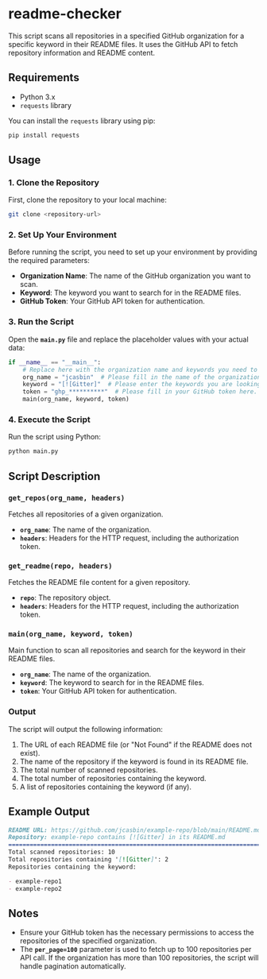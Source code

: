 # readme-checker

This script scans all repositories in a specified GitHub organization for a specific keyword in their README files. It uses the GitHub API to fetch repository information and README content.

## Requirements

- Python 3.x
- `requests` library

You can install the `requests` library using pip:

```bash
pip install requests
```

## Usage

### 1. Clone the Repository

First, clone the repository to your local machine:

```bash
git clone <repository-url>
```

### 2. Set Up Your Environment

Before running the script, you need to set up your environment by providing the required parameters:

- **Organization Name**: The name of the GitHub organization you want to scan.
- **Keyword**: The keyword you want to search for in the README files.
- **GitHub Token**: Your GitHub API token for authentication.

### 3. Run the Script

Open the **`main.py`** file and replace the placeholder values with your actual data:

```python
if __name__ == "__main__":
    # Replace here with the organization name and keywords you need to scan, as well as your GitHub token.
    org_name = "jcasbin"  # Please fill in the name of the organization you need to scan here.
    keyword = "[![Gitter]"  # Please enter the keywords you are looking for here.
    token = "ghp_**********"  # Please fill in your GitHub token here.
    main(org_name, keyword, token)
```

### 4. Execute the Script

Run the script using Python:

```bash
python main.py
```

## Script Description

### `get_repos(org_name, headers)`

Fetches all repositories of a given organization.

- **`org_name`**: The name of the organization.
- **`headers`**: Headers for the HTTP request, including the authorization token.

### `get_readme(repo, headers)`

Fetches the README file content for a given repository.

- **`repo`**: The repository object.
- **`headers`**: Headers for the HTTP request, including the authorization token.

### `main(org_name, keyword, token)`

Main function to scan all repositories and search for the keyword in their README files.

- **`org_name`**: The name of the organization.
- **`keyword`**: The keyword to search for in the README files.
- **`token`**: Your GitHub API token for authentication.

### Output

The script will output the following information:

1. The URL of each README file (or "Not Found" if the README does not exist).
2. The name of the repository if the keyword is found in its README file.
3. The total number of scanned repositories.
4. The total number of repositories containing the keyword.
5. A list of repositories containing the keyword (if any).

## Example Output

```markdown
README URL: https://github.com/jcasbin/example-repo/blob/main/README.md
Repository: example-repo contains [![Gitter] in its README.md
================================================================================
Total scanned repositories: 10
Total repositories containing '[![Gitter]': 2
Repositories containing the keyword:

- example-repo1
- example-repo2
```

## **Notes**

- Ensure your GitHub token has the necessary permissions to access the repositories of the specified organization.
- The **`per_page=100`** parameter is used to fetch up to 100 repositories per API call. If the organization has more than 100 repositories, the script will handle pagination automatically.
